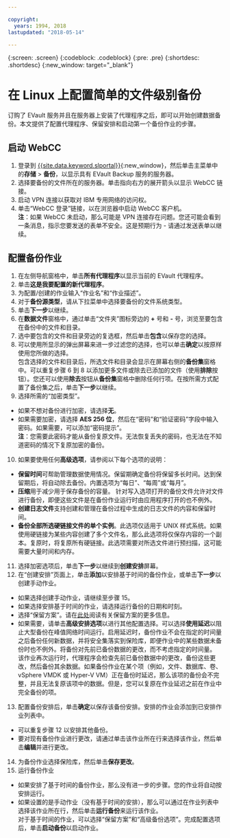 ```yaml
---

copyright:
  years: 1994, 2018
lastupdated: "2018-05-14"

---
```

{:screen: .screen}
{:codeblock: .codeblock}
{:pre: .pre}
{:shortdesc: .shortdesc}
{:new_window: target="_blank"}

# 在 Linux 上配置简单的文件级别备份

订购了 EVault 服务并且在服务器上安装了代理程序之后，即可以开始创建数据备份。本文提供了配置代理程序、保留安排和启动第一个备份作业的步骤。

## 启动 WebCC

1. 登录到 [{{site.data.keyword.slportal}}](https://control.softlayer.com/){:new_window}，然后单击主菜单中的**存储** > **备份**，以显示具有 EVault Backup 服务的服务器。 
2. 选择要备份的文件所在的服务器。单击指向右方的展开箭头以显示 WebCC 链接。
3. 启动 VPN 连接以获取对 IBM 专用网络的访问权。
4. 单击“WebCC 登录”链接，以在浏览器中启动 WebCC 客户机。<br/>
  **注**：如果 WebCC 未启动，那么可能是 VPN 连接存在问题。您还可能会看到一条消息，指示您要发送的表单不安全。这是预期行为 - 请通过发送表单以继续。
  
## 配置备份作业

1. 在左侧导航窗格中，单击**所有代理程序**以显示当前的 EVault 代理程序。
2. 单击**这是我要配置的新代理程序**。
3. 为配置/创建的作业输入“作业名”和“作业描述”。
4. 对于**备份源类型**，请从下拉菜单中选择要备份的文件系统类型。
5. 单击**下一步**以继续。 
6. 在**数据文件**窗格中，通过单击“文件夹”图标旁边的 **+** 号和 **-** 号，浏览至要包含在备份中的文件和目录。
7. 选中要包含的文件和目录旁边的复选框，然后单击**包含**以保存您的选择。
8. 可以使用所显示的弹出屏幕来进一步过滤您的选择，也可以单击**确定**以按原样使用您所做的选择。<br /> 包含选择的文件和目录后，所选文件和目录会显示在屏幕右侧的**备份集**窗格中。可以重复步骤 6 到 8 以添加更多文件或除去已添加的文件（使用**排除**按钮）。您还可以使用**除去**按钮从**备份集**窗格中删除任何行项。在按所需方式配置了备份集之后，单击**下一步**以继续。
9. 选择所需的“加密类型”。 
  - 如果不想对备份进行加密，请选择**无**。   
  - 如果需要加密，请选择 **AES 256 位**，然后在“密码”和“验证密码”字段中输入密码。如果需要，可以添加“密码提示”。<br/> **注**：您需要此密码才能从备份复原文件。无法恢复丢失的密码，也无法在不知道密码的情况下复原加密的备份。   
10. 如果要使用任何**高级选项**，请参阅以下每个选项的说明：
  - **保留时间**可帮助管理数据使用情况。保留期确定备份将保留多长时间。达到保留期后，将自动除去备份。内置选项为“每日”、“每周”或“每月”。
  - **压缩**用于减少用于保存备份的容量。
针对写入选项打开的备份文件允许对文件进行备份，即便这些文件是在备份作业运行时由应用程序打开的也不例外。
  - **创建日志文件**支持创建和管理在备份过程中生成的日志文件的内容和保留时间。 
  - **备份全部所选硬链接文件的单个实例**。此选项仅适用于 UNIX 样式系统。如果使用硬链接为某些内容创建了多个文件名，那么此选项将仅保存内容的一个副本。复原时，将复原所有硬链接。此选项需要对所选文件进行预扫描，这可能需要大量时间和内存。
11. 选择加密选项后，单击**下一步**以继续到**创建安排**屏幕。   
12. 在“创建安排”页面上，单击**添加**以安排基于时间的备份作业，或单击**下一步**以创建手动作业。
  - 如果选择创建手动作业，请继续至步骤 15。
  - 如果选择安排基于时间的作业，请选择运行备份的日期和时刻。
  - 选择“保留方案”。请在[此处](evault-backup-faq.html#how-do-the-retention-schemes-work-)阅读有关保留方案的更多信息。
  - 如果需要，请单击**高级安排选项**以进行其他配置选择。可以选择**使用延迟**以阻止大型备份在峰值网络时间运行。启用延迟时，备份作业不会在指定的时间量之后备份任何新数据，并将安全集落实到保险库，即便作业中的某些数据未备份时也不例外。将备份对先前已备份数据的更改，而不考虑指定的时间量。<br/> 该作业再次运行时，代理程序会检查先前已备份数据中的更改，备份这些更改，然后备份其余数据。如果备份作业在某个项（例如，文件、数据库、卷、vSphere VMDK 或 Hyper-V VM）正在备份时延迟，那么该项的备份会不完整，并且无法复原该项中的数据。但是，您可以复原在作业延迟之前在作业中完全备份的项。
13. 配置备份安排后，单击**确定**以保存该备份安排。安排的作业会添加到已安排作业列表中。 
  - 可以重复步骤 12 以安排其他备份。 
  - 要对现有备份作业进行更改，请通过单击该作业所在行来选择该作业，然后单击**编辑**并进行更改。
14. 为备份作业选择保险库，然后单击**保存更改**。
15. 运行备份作业
  - 如果安排了基于时间的备份作业，那么没有进一步的步骤。您的作业将自动按安排运行。
  - 如果设置的是手动作业（没有基于时间的安排），那么可以通过在作业列表中选择该作业所在行，然后单击**运行备份**来运行该作业。<br/> 对于基于时间的作业，可以选择“保留方案”和“高级备份选项”。完成配置选项后，单击**启动备份**以启动作业。
